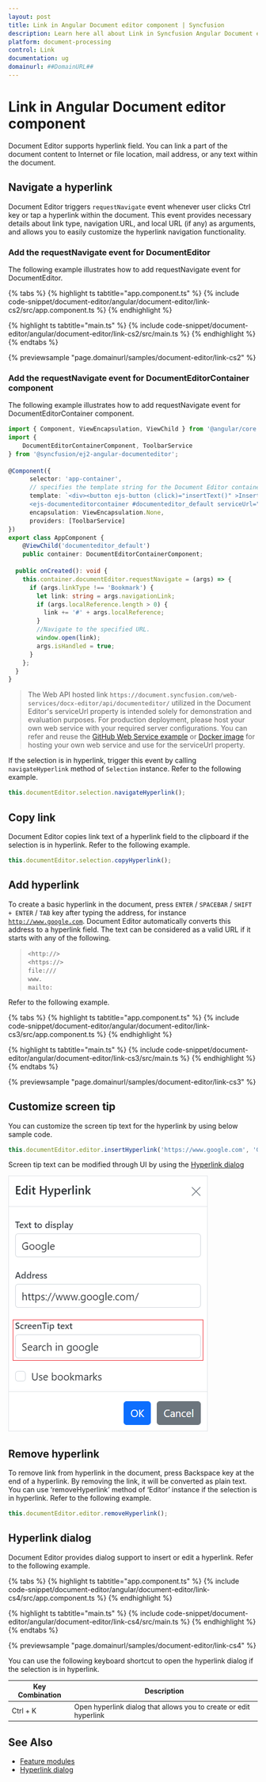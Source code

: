 ```yaml
---
layout: post
title: Link in Angular Document editor component | Syncfusion
description: Learn here all about Link in Syncfusion Angular Document editor component of Syncfusion Essential JS 2 and more.
platform: document-processing
control: Link 
documentation: ug
domainurl: ##DomainURL##
---
```


# Link in Angular Document editor component

Document Editor supports hyperlink field. You can link a part of the document content to Internet or file location, mail address, or any text within the document.

## Navigate a hyperlink

Document Editor triggers `requestNavigate` event whenever user clicks Ctrl key or tap a hyperlink within the document. This event provides necessary details about link type, navigation URL, and local URL (if any) as arguments, and allows you to easily customize the hyperlink navigation functionality.

### Add the requestNavigate event for DocumentEditor

The following example illustrates how to add requestNavigate event for DocumentEditor.

{% tabs %}
{% highlight ts tabtitle="app.component.ts" %}
{% include code-snippet/document-editor/angular/document-editor/link-cs2/src/app.component.ts %}
{% endhighlight %}

{% highlight ts tabtitle="main.ts" %}
{% include code-snippet/document-editor/angular/document-editor/link-cs2/src/main.ts %}
{% endhighlight %}
{% endtabs %}
  
{% previewsample "page.domainurl/samples/document-editor/link-cs2" %}

### Add the requestNavigate event for DocumentEditorContainer component

The following example illustrates how to add requestNavigate event for DocumentEditorContainer component.

```typescript
import { Component, ViewEncapsulation, ViewChild } from '@angular/core';
import {
    DocumentEditorContainerComponent, ToolbarService
} from '@syncfusion/ej2-angular-documenteditor';

@Component({
      selector: 'app-container',
      // specifies the template string for the Document Editor container component
      template: `<div><button ejs-button (click)="insertText()" >Insert Text</button>
      <ejs-documenteditorcontainer #documenteditor_default serviceUrl="https://document.syncfusion.com/web-services/docx-editor/api/documenteditor/" height="600px" style="display:block" [enableToolbar]=true (created)="onCreated()"> </ejs-documenteditorcontainer></div>`,
      encapsulation: ViewEncapsulation.None,
      providers: [ToolbarService]
})
export class AppComponent {
    @ViewChild('documenteditor_default')
    public container: DocumentEditorContainerComponent;

  public onCreated(): void {
    this.container.documentEditor.requestNavigate = (args) => {
      if (args.linkType !== 'Bookmark') {
        let link: string = args.navigationLink;
        if (args.localReference.length > 0) {
          link += '#' + args.localReference;
        }
        //Navigate to the specified URL.
        window.open(link);
        args.isHandled = true;
      }
    };
  }
}
```

> The Web API hosted link `https://document.syncfusion.com/web-services/docx-editor/api/documenteditor/` utilized in the Document Editor's serviceUrl property is intended solely for demonstration and evaluation purposes. For production deployment, please host your own web service with your required server configurations. You can refer and reuse the [GitHub Web Service example](https://github.com/SyncfusionExamples/EJ2-DocumentEditor-WebServices) or [Docker image](https://hub.docker.com/r/syncfusion/word-processor-server) for hosting your own web service and use for the serviceUrl property.

If the selection is in hyperlink, trigger this event by calling `navigateHyperlink` method of `Selection` instance. Refer to the following example.

```typescript
this.documentEditor.selection.navigateHyperlink();
```

## Copy link

Document Editor copies link text of a hyperlink field to the clipboard if the selection is in hyperlink. Refer to the following example.

```typescript
this.documentEditor.selection.copyHyperlink();
```

## Add hyperlink

To create a basic hyperlink in the document, press `ENTER` / `SPACEBAR` / `SHIFT + ENTER` / `TAB` key after typing the address, for instance [`http://www.google.com`](http://www.google.com). Document Editor automatically converts this address to a hyperlink field. The text can be considered as a valid URL if it starts with any of the following.

> `<http://>`<br>
> `<https://>`<br>
> `file:///`<br>
> `www.`<br>
> `mailto:`<br>

Refer to the following example.

{% tabs %}
{% highlight ts tabtitle="app.component.ts" %}
{% include code-snippet/document-editor/angular/document-editor/link-cs3/src/app.component.ts %}
{% endhighlight %}

{% highlight ts tabtitle="main.ts" %}
{% include code-snippet/document-editor/angular/document-editor/link-cs3/src/main.ts %}
{% endhighlight %}
{% endtabs %}
  
{% previewsample "page.domainurl/samples/document-editor/link-cs3" %}

## Customize screen tip

You can customize the screen tip text for the hyperlink by using below sample code.

```typescript
this.documentEditor.editor.insertHyperlink('https://www.google.com', 'Google', '<<Screen tip text>>');
```

Screen tip text can be modified through UI by using the [Hyperlink dialog](./dialog#hyperlink-dialog)

![Add or modify the screen tip text for hyperlinks in a Word document.](images/screentip.png)

## Remove hyperlink

To remove link from hyperlink in the document, press Backspace key at the end of a hyperlink. By removing the link, it will be converted as plain text. You can use ‘removeHyperlink’ method of ‘Editor’ instance if the selection is in hyperlink. Refer to the following example.

```typescript
this.documentEditor.editor.removeHyperlink();
```

## Hyperlink dialog

Document Editor provides dialog support to insert or edit a hyperlink. Refer to the following example.

{% tabs %}
{% highlight ts tabtitle="app.component.ts" %}
{% include code-snippet/document-editor/angular/document-editor/link-cs4/src/app.component.ts %}
{% endhighlight %}

{% highlight ts tabtitle="main.ts" %}
{% include code-snippet/document-editor/angular/document-editor/link-cs4/src/main.ts %}
{% endhighlight %}
{% endtabs %}
  
{% previewsample "page.domainurl/samples/document-editor/link-cs4" %}

You can use the following keyboard shortcut to open the hyperlink dialog if the selection is in hyperlink.

| Key Combination | Description |
|-----------------|-------------|
|Ctrl + K | Open hyperlink dialog that allows you to create or edit hyperlink|

## See Also

* [Feature modules](./feature-module)
* [Hyperlink dialog](./dialog#hyperlink-dialog)
